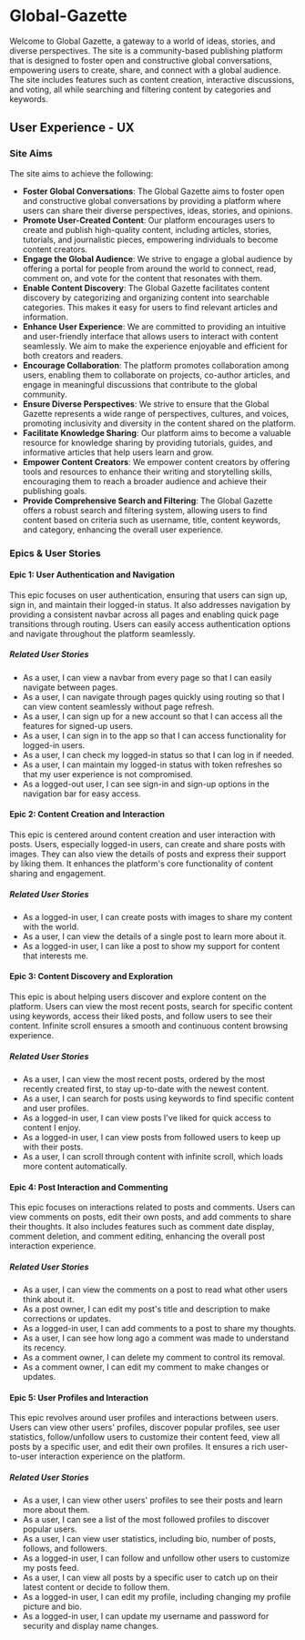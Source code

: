 # Global-Gazette
Welcome to Global Gazette, a gateway to a world of ideas, stories, and diverse perspectives. The site is a community-based publishing platform that is designed to foster open and constructive global conversations, empowering users to create, share, and connect with a global audience. The site includes features such as content creation, interactive discussions, and voting, all while searching and filtering content by categories and keywords.
## User Experience - UX
### Site Aims
The site aims to achieve the following:
- **Foster Global Conversations**: The Global Gazette aims to foster open and constructive global conversations by providing a platform where users can share their diverse perspectives, ideas, stories, and opinions.
- **Promote User-Created Content**: Our platform encourages users to create and publish high-quality content, including articles, stories, tutorials, and journalistic pieces, empowering individuals to become content creators.
- **Engage the Global Audience**: We strive to engage a global audience by offering a portal for people from around the world to connect, read, comment on, and vote for the content that resonates with them.
- **Enable Content Discovery**: The Global Gazette facilitates content discovery by categorizing and organizing content into searchable categories. This makes it easy for users to find relevant articles and information.
- **Enhance User Experience**: We are committed to providing an intuitive and user-friendly interface that allows users to interact with content seamlessly. We aim to make the experience enjoyable and efficient for both creators and readers.
- **Encourage Collaboration**: The platform promotes collaboration among users, enabling them to collaborate on projects, co-author articles, and engage in meaningful discussions that contribute to the global community.
- **Ensure Diverse Perspectives**: We strive to ensure that the Global Gazette represents a wide range of perspectives, cultures, and voices, promoting inclusivity and diversity in the content shared on the platform.
- **Facilitate Knowledge Sharing**: Our platform aims to become a valuable resource for knowledge sharing by providing tutorials, guides, and informative articles that help users learn and grow.
- **Empower Content Creators**: We empower content creators by offering tools and resources to enhance their writing and storytelling skills, encouraging them to reach a broader audience and achieve their publishing goals.
- **Provide Comprehensive Search and Filtering**: The Global Gazette offers a robust search and filtering system, allowing users to find content based on criteria such as username, title, content keywords, and category, enhancing the overall user experience.
### Epics & User Stories
#### Epic 1: User Authentication and Navigation
This epic focuses on user authentication, ensuring that users can sign up, sign in, and maintain their logged-in status. It also addresses navigation by providing a consistent navbar across all pages and enabling quick page transitions through routing. Users can easily access authentication options and navigate throughout the platform seamlessly.
##### Related User Stories
- As a user, I can view a navbar from every page so that I can easily navigate between pages.
- As a user, I can navigate through pages quickly using routing so that I can view content seamlessly without page refresh.
- As a user, I can sign up for a new account so that I can access all the features for signed-up users.
- As a user, I can sign in to the app so that I can access functionality for logged-in users.
- As a user, I can check my logged-in status so that I can log in if needed.
- As a user, I can maintain my logged-in status with token refreshes so that my user experience is not compromised.
- As a logged-out user, I can see sign-in and sign-up options in the navigation bar for easy access.
#### Epic 2: Content Creation and Interaction
This epic is centered around content creation and user interaction with posts. Users, especially logged-in users, can create and share posts with images. They can also view the details of posts and express their support by liking them. It enhances the platform's core functionality of content sharing and engagement.
##### Related User Stories
- As a logged-in user, I can create posts with images to share my content with the world.
- As a user, I can view the details of a single post to learn more about it.
- As a logged-in user, I can like a post to show my support for content that interests me.
#### Epic 3: Content Discovery and Exploration
This epic is about helping users discover and explore content on the platform. Users can view the most recent posts, search for specific content using keywords, access their liked posts, and follow users to see their content. Infinite scroll ensures a smooth and continuous content browsing experience.
##### Related User Stories
- As a user, I can view the most recent posts, ordered by the most recently created first, to stay up-to-date with the newest content.
- As a user, I can search for posts using keywords to find specific content and user profiles.
- As a logged-in user, I can view posts I've liked for quick access to content I enjoy.
- As a logged-in user, I can view posts from followed users to keep up with their posts.
- As a user, I can scroll through content with infinite scroll, which loads more content automatically.
#### Epic 4: Post Interaction and Commenting
This epic focuses on interactions related to posts and comments. Users can view comments on posts, edit their own posts, and add comments to share their thoughts. It also includes features such as comment date display, comment deletion, and comment editing, enhancing the overall post interaction experience.
##### Related User Stories
- As a user, I can view the comments on a post to read what other users think about it.
- As a post owner, I can edit my post's title and description to make corrections or updates.
- As a logged-in user, I can add comments to a post to share my thoughts.
- As a user, I can see how long ago a comment was made to understand its recency.
- As a comment owner, I can delete my comment to control its removal.
- As a comment owner, I can edit my comment to make changes or updates.
#### Epic 5: User Profiles and Interaction
This epic revolves around user profiles and interactions between users. Users can view other users' profiles, discover popular profiles, see user statistics, follow/unfollow users to customize their content feed, view all posts by a specific user, and edit their own profiles. It ensures a rich user-to-user interaction experience on the platform.
##### Related User Stories
- As a user, I can view other users' profiles to see their posts and learn more about them.
- As a user, I can see a list of the most followed profiles to discover popular users.
- As a user, I can view user statistics, including bio, number of posts, follows, and followers.
- As a logged-in user, I can follow and unfollow other users to customize my posts feed.
- As a user, I can view all posts by a specific user to catch up on their latest content or decide to follow them.
- As a logged-in user, I can edit my profile, including changing my profile picture and bio.
- As a logged-in user, I can update my username and password for security and display name changes.
